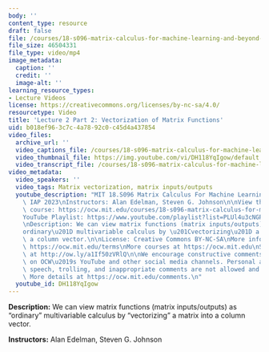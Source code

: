 ```yaml
---
body: ''
content_type: resource
draft: false
file: /courses/18-s096-matrix-calculus-for-machine-learning-and-beyond-january-iap-2023/ocw_18s096_lecture02-part2_2023jan20_360p_16_9.mp4
file_size: 46504331
file_type: video/mp4
image_metadata:
  caption: ''
  credit: ''
  image-alt: ''
learning_resource_types:
- Lecture Videos
license: https://creativecommons.org/licenses/by-nc-sa/4.0/
resourcetype: Video
title: 'Lecture 2 Part 2: Vectorization of Matrix Functions'
uid: b018ef96-3c7c-4a78-92c0-c45d4a437854
video_files:
  archive_url: ''
  video_captions_file: /courses/18-s096-matrix-calculus-for-machine-learning-and-beyond-january-iap-2023/1MaSD7wRIORqNUBKpMSHiFc05ZoQJdz0d_transcript.webvtt
  video_thumbnail_file: https://img.youtube.com/vi/DH118YqIgow/default.jpg
  video_transcript_file: /courses/18-s096-matrix-calculus-for-machine-learning-and-beyond-january-iap-2023/1MaSD7wRIORqNUBKpMSHiFc05ZoQJdz0d_transcript.pdf
video_metadata:
  video_speakers: ''
  video_tags: Matrix vectorization, matrix inputs/outputs
  youtube_description: "MIT 18.S096 Matrix Calculus For Machine Learning And Beyond,\
    \ IAP 2023\nInstructors: Alan Edelman, Steven G. Johnson\n\nView the complete\
    \ course: https://ocw.mit.edu/courses/18-s096-matrix-calculus-for-machine-learning-and-beyond-january-iap-2023/\n\
    YouTube Playlist: https://www.youtube.com/playlist?list=PLUl4u3cNGP62EaLLH92E_VCN4izBKK6OE\n\
    \nDescription: We can view matrix functions (matrix inputs/outputs) as \u201C\
    ordinary\u201D multivariable calculus by \u201Cvectorizing\u201D a matrix into\
    \ a column vector.\n\nLicense: Creative Commons BY-NC-SA\nMore information at\
    \ https://ocw.mit.edu/terms\nMore courses at https://ocw.mit.edu\nSupport OCW\
    \ at http://ow.ly/a1If50zVRlQ\n\nWe encourage constructive comments and discussion\
    \ on OCW\u2019s YouTube and other social media channels. Personal attacks, hate\
    \ speech, trolling, and inappropriate comments are not allowed and may be removed.\
    \ More details at https://ocw.mit.edu/comments.\n"
  youtube_id: DH118YqIgow
---
```

**Description:** We can view matrix functions (matrix inputs/outputs) as “ordinary” multivariable calculus by “vectorizing” a matrix into a column vector.

**Instructors:** Alan Edelman, Steven G. Johnson